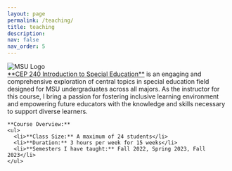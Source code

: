 ```yaml
---
layout: page
permalink: /teaching/
title: teaching
description:
nav: false
nav_order: 5
---
```


<div class="group-description">
  <img src="{{site.baseurl}}/images/dynamicmobility/msu_logo.png" alt="MSU Logo" class="image image-light">
  <div class="text">
    <a href="https://reg.msu.edu/Courses/Search.aspx?CourseID=329670#Results">**CEP 240 Introduction to Special Education**</a> is an engaging and comprehensive exploration of central topics in special education field designed for MSU undergraduates across all majors. As the instructor for this course, I bring a passion for fostering inclusive learning environment and empowering future educators with the knowledge and skills necessary to support diverse learners.

    **Course Overview:**
    <ul>
      <li>**Class Size:** A maximum of 24 students</li>
      <li>**Duration:** 3 hours per week for 15 weeks</li>
      <li>**Semesters I have taught:** Fall 2022, Spring 2023, Fall 2023</li>
    </ul>
  </div>
</div>

